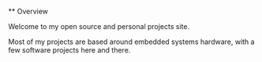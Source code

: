 ** Overview

Welcome to my open source and personal projects site.

Most of my projects are based around embedded systems hardware, with a few software projects here and there.

